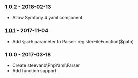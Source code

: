 ### [1.0.2](../../compare/1.0.1...1.0.2) - 2018-02-13

- Allow Symfony 4 yaml component

### [1.0.1](../../compare/1.0.0...1.0.1) - 2017-11-04

- Add `$path` parameter to Parser::registerFileFunction($path)

### 1.0.0 - 2017-03-18

- Create steevanb\PhpYaml\Parser
- Add function support
